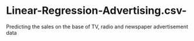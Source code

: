 # Linear-Regression-Advertising.csv-
Predicting the sales on the base of TV, radio and newspaper advertisement data
